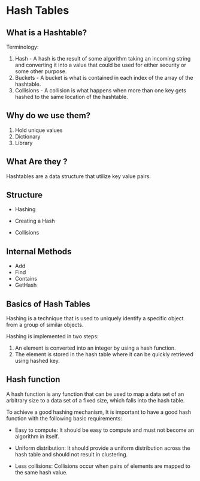 # Hash Tables

## What is a Hashtable?

Terminology:


1. Hash - A hash is the result of some algorithm taking an incoming string and converting it into a value that could be used for either security or some other purpose. 
2. Buckets - A bucket is what is contained in each index of the array of the hashtable. 
3. Collisions - A collision is what happens when more than one key gets hashed to the same location of the hashtable.

## Why do we use them?

1. Hold unique values
2. Dictionary
3. Library

## What Are they ?

Hashtables are a data structure that utilize key value pairs.

## Structure

* Hashing

* Creating a Hash

* Collisions


## Internal Methods

* Add
* Find
* Contains
* GetHash

## Basics of Hash Tables


Hashing is a technique that is used to uniquely identify a specific object from a group of similar objects.

Hashing is implemented in two steps:

1. An element is converted into an integer by using a hash function.
2. The element is stored in the hash table where it can be quickly retrieved using hashed key.

## Hash function


A hash function is any function that can be used to map a data set of an arbitrary size to a data set of a fixed size, which falls into the hash table.

To achieve a good hashing mechanism, It is important to have a good hash function with the following basic requirements:

* Easy to compute: It should be easy to compute and must not become an algorithm in itself.

* Uniform distribution: It should provide a uniform distribution across the hash table and should not result in clustering.

* Less collisions: Collisions occur when pairs of elements are mapped to the same hash value.




